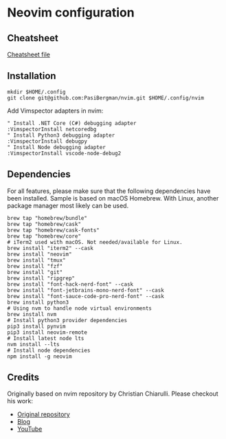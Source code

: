 # Neovim configuration

## Cheatsheet

[Cheatsheet file](keys/cheatsheet.md)

## Installation

```shell
mkdir $HOME/.config
git clone git@github.com:PasiBergman/nvim.git $HOME/.config/nvim
```

Add Vimspector adapters in nvim:

```vim
" Install .NET Core (C#) debugging adapter
:VimspectorInstall netcoredbg
" Install Python3 debugging adapter
:VimspectorInstall debugpy
" Install Node debugging adapter
:VimspectorInstall vscode-node-debug2
```

## Dependencies

For all features, please make sure that the following dependencies have been
installed. Sample is based on macOS Homebrew. With Linux, another package manager
most likely can be used.

```shell
brew tap "homebrew/bundle"
brew tap "homebrew/cask"
brew tap "homebrew/cask-fonts"
brew tap "homebrew/core"
# iTerm2 used with macOS. Not needed/available for Linux.
brew install "iterm2" --cask
brew install "neovim"
brew install "tmux"
brew install "fzf"
brew install "git"
brew install "ripgrep"
brew install "font-hack-nerd-font" --cask
brew install "font-jetbrains-mono-nerd-font" --cask
brew install "font-sauce-code-pro-nerd-font" --cask
brew install python3
# Using nvm to handle node virtual environments
brew install nvm
# Install python3 provider dependencies
pip3 install pynvim
pip3 install neovim-remote
# Install latest node lts
nvm install --lts
# Install node dependencies
npm install -g neovim
```

## Credits

Originally based on nvim repository by Christian Chiarulli. Please checkout his work:

- [Original repository](https://github.com/ChristianChiarulli/nvim)
- [Blog](https://www.chrisatmachine.com)
- [YouTube](https://www.youtube.com/channel/UCS97tchJDq17Qms3cux8wcA)
